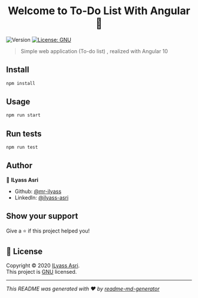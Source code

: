 <h1 align="center">Welcome to To-Do List With Angular 👋</h1>
<p>
  <img alt="Version" src="https://img.shields.io/badge/version-1.0-blue.svg?cacheSeconds=2592000" />
  <a href="https://www.gnu.org/licenses/gpl-3.0.fr.html" target="_blank">
    <img alt="License: GNU" src="https://img.shields.io/badge/License-GNU-yellow.svg" />
  </a>
</p>

> Simple web application (To-do list) , realized with Angular 10

## Install

```sh
npm install
```

## Usage

```sh
npm run start
```

## Run tests

```sh
npm run test
```

## Author

👤 **ILyass Asri**

* Github: [@mr-ilyass](https://github.com/mr-ilyass)
* LinkedIn: [@ilyass-asri](https://linkedin.com/in/ilyass-asri)

## Show your support

Give a ⭐️ if this project helped you!

## 📝 License

Copyright © 2020 [ILyass Asri](https://github.com/mr-ilyass).<br />
This project is [GNU](https://www.gnu.org/licenses/gpl-3.0.fr.html) licensed.

***
_This README was generated with ❤️ by [readme-md-generator](https://github.com/kefranabg/readme-md-generator)_